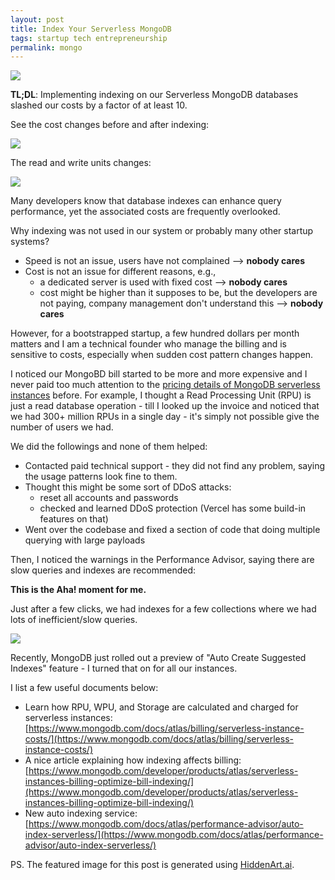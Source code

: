 ```yaml
---
layout: post
title: Index Your Serverless MongoDB
tags: startup tech entrepreneurship
permalink: mongo
---
```


<img class="mx-auto" src="https://github.com/harrywang/harrywang.github.io/assets/595772/63c94e9a-5ebd-4b3a-ba9d-4f958d811e81">

**TL;DL**: Implementing indexing on our Serverless MongoDB databases slashed our costs by a factor of at least 10.

See the cost changes before and after indexing:

<img class="mx-auto" src="https://github.com/harrywang/harrywang.github.io/assets/595772/1204cb09-a5b6-4c4b-8108-dd68aa446c41">

The read and write units changes:

<img class="mx-auto" src="https://github.com/harrywang/harrywang.github.io/assets/595772/a5b747b2-0d53-4312-bcc5-2a8afb3f3d55">


Many developers know that database indexes can enhance query performance, yet the associated costs are frequently overlooked.

Why indexing was not used in our system or probably many other startup systems?

- Speed is not an issue, users have not complained --> **nobody cares**
- Cost is not an issue for different reasons, e.g.,
    - a dedicated server is used with fixed cost --> **nobody cares**
    - cost might be higher than it supposes to be, but the developers are not paying, company management don't understand this --> **nobody cares**

However, for a bootstrapped startup, a few hundred dollars per month matters and I am a technical founder who manage the billing and is sensitive to costs, especially when sudden cost pattern changes happen.

I noticed our MongoBD bill started to be more and more expensive and I never paid too much attention to the [pricing details of MongoDB serverless instances](https://www.mongodb.com/docs/atlas/billing/serverless-instance-costs/) before. For example, I thought a Read Processing Unit (RPU) is just a read database operation - till I looked up the invoice and noticed that we had 300+ million RPUs in a single day - it's simply not possible give the number of users we had.

We did the followings and none of them helped:

- Contacted paid technical support - they did not find any problem, saying the usage patterns look fine to them.
- Thought this might be some sort of DDoS attacks:
    - reset all accounts and passwords
    - checked and learned DDoS protection (Vercel has some build-in features on that)
- Went over the codebase and fixed a section of code that doing multiple querying with large payloads

Then, I noticed the warnings in the Performance Advisor, saying there are slow queries and indexes are recommended:

**This is the Aha! moment for me.**

Just after a few clicks, we had indexes for a few collections where we had lots of inefficient/slow queries. 

<img class="mx-auto" src="https://github.com/harrywang/harrywang.github.io/assets/595772/87f954e0-4dbf-4072-bb31-aa40d5a854eb">

Recently, MongoDB just rolled out a preview of "Auto Create Suggested Indexes" feature - I turned that on for all our instances.

I list a few useful documents below:

- Learn how RPU, WPU, and Storage are calculated and charged for serverless instances: [https://www.mongodb.com/docs/atlas/billing/serverless-instance-costs/](https://www.mongodb.com/docs/atlas/billing/serverless-instance-costs/)
- A nice article explaining how indexing affects billing: [https://www.mongodb.com/developer/products/atlas/serverless-instances-billing-optimize-bill-indexing/](https://www.mongodb.com/developer/products/atlas/serverless-instances-billing-optimize-bill-indexing/)
- New auto indexing service: [https://www.mongodb.com/docs/atlas/performance-advisor/auto-index-serverless/](https://www.mongodb.com/docs/atlas/performance-advisor/auto-index-serverless/)


PS. The featured image for this post is generated using [HiddenArt.ai](https://hiddenart.ai/).
